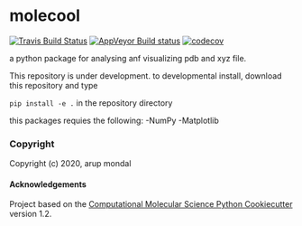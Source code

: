 molecool
==============================
[//]: # (Badges)
[![Travis Build Status](https://travis-ci.com/REPLACE_WITH_OWNER_ACCOUNT/molecool.svg?branch=master)](https://travis-ci.com/REPLACE_WITH_OWNER_ACCOUNT/molecool)
[![AppVeyor Build status](https://ci.appveyor.com/api/projects/status/REPLACE_WITH_APPVEYOR_LINK/branch/master?svg=true)](https://ci.appveyor.com/project/REPLACE_WITH_OWNER_ACCOUNT/molecool/branch/master)
[![codecov](https://codecov.io/gh/REPLACE_WITH_OWNER_ACCOUNT/molecool/branch/master/graph/badge.svg)](https://codecov.io/gh/REPLACE_WITH_OWNER_ACCOUNT/molecool/branch/master)

a python package for analysing anf visualizing pdb and xyz file.

This repository is under development. to developmental install, download this repository and type

`pip install -e .`
in the repository directory

this packages requies the following:
-NumPy
-Matplotlib

### Copyright

Copyright (c) 2020, arup mondal


#### Acknowledgements
 
Project based on the 
[Computational Molecular Science Python Cookiecutter](https://github.com/molssi/cookiecutter-cms) version 1.2.
